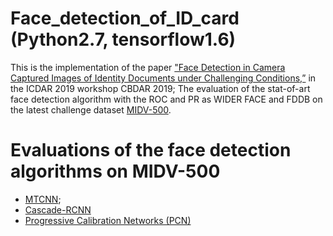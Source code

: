 # Face_detection_of_ID_card (Python2.7, tensorflow1.6)
This is the implementation of the paper ["Face Detection in Camera Captured Images of Identity Documents under Challenging Conditions,”](https://arxiv.org/pdf/1911.03567.pdf) in the ICDAR 2019 workshop CBDAR 2019; The evaluation of the stat-of-art face detection algorithm with the ROC and PR as WIDER FACE and FDDB on the latest challenge dataset [MIDV-500](https://arxiv.org/ftp/arxiv/papers/1807/1807.05786.pdf).
# Evaluations of the face detection algorithms on MIDV-500
- [MTCNN](https://kpzhang93.github.io/MTCNN_face_detection_alignment/paper/spl.pdf);
- [Cascade-RCNN](https://arxiv.org/pdf/1712.00726.pdf) 
- [Progressive Calibration Networks (PCN)](https://arxiv.org/pdf/1804.06039.pdf)

